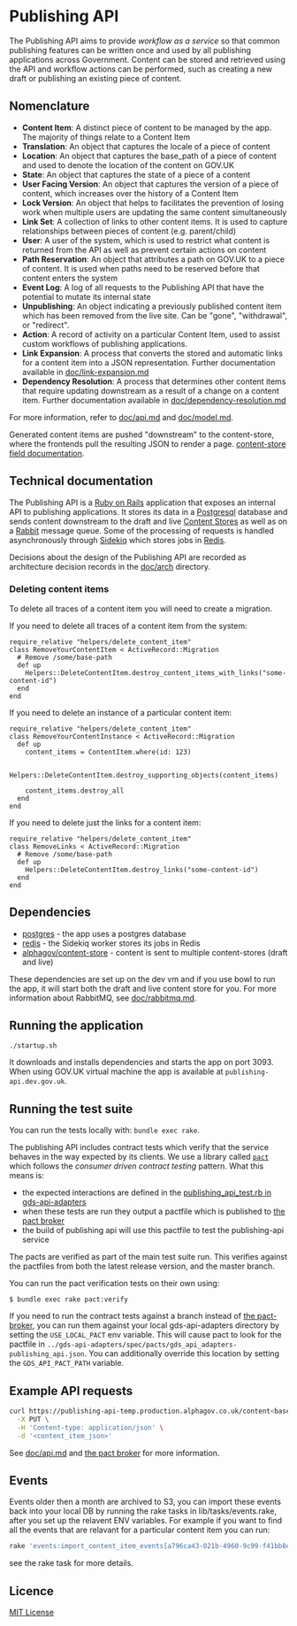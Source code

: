 # Publishing API

The Publishing API aims to provide _workflow as a service_ so that common
publishing features can be written once and used by all publishing applications
across Government. Content can be stored and retrieved using the API and
workflow actions can be performed, such as creating a new draft or publishing an
existing piece of content.

## Nomenclature

- **Content Item**: A distinct piece of content to be managed by the app. The
majority of things relate to a Content Item
- **Translation**: An object that captures the locale of a piece of content
- **Location**: An object that captures the base_path of a piece of content
and used to denote the location of the content on GOV.UK
- **State**: An object that captures the state of a piece of a content
- **User Facing Version**: An object that captures the version of a piece of
content, which increases over the history of a Content Item
- **Lock Version**: An object that helps to facilitates the prevention of losing
work when multiple users are updating the same content simultaneously
- **Link Set**: A collection of links to other content items. It is used to
capture relationships between pieces of content (e.g. parent/child)
- **User**: A user of the system, which is used to restrict what content is
returned from the API as well as prevent certain actions on content
- **Path Reservation**: An object that attributes a path on GOV.UK to a piece of
content. It is used when paths need to be reserved before that content enters
the system
- **Event Log**: A log of all requests to the Publishing API that have the
potential to mutate its internal state
- **Unpublishing**: An object indicating a previously published content item
which has been removed from the live site.  Can be "gone", "withdrawal", or "redirect".
- **Action**: A record of activity on a particular Content Item, used to assist
custom workflows of publishing applications.
- **Link Expansion**: A process that converts the stored and automatic links for a
content item into a JSON representation. Further documentation available in
[doc/link-expansion.md](doc/link-expansion.md)
- **Dependency Resolution**: A process that determines other content items that
require updating downstream as a result of a change on a content item. Further
documentation available in
[doc/dependency-resolution.md](doc/depedency-resolution.md)

For more information, refer to [doc/api.md](doc/api.md) and
[doc/model.md](doc/model.md).

Generated content items are pushed "downstream" to the content-store, where the frontends
pull the resulting JSON to render a page. [content-store field documentation](https://github.com/alphagov/content-store/blob/master/doc/content_item_fields.md).

## Technical documentation

The Publishing API is a [Ruby on Rails](http://rubyonrails.org/) application
that exposes an internal API to publishing applications. It stores its data in a
[Postgresql](http://www.postgresql.org/) database and sends content downstream
to the draft and live [Content Stores](https://github.com/alphagov/content-store)
as well as on a [Rabbit](https://www.rabbitmq.com/) message queue. Some of the
processing of requests is handled asynchronously through [Sidekiq](http://sidekiq.org/)
which stores jobs in [Redis](http://redis.io/).

Decisions about the design of the Publishing API are recorded as architecture
decision records in the
[doc/arch](https://github.com/alphagov/publishing-api/blob/master/doc/arch)
directory.

### Deleting content items

To delete all traces of a content item you will need to create a migration.

If you need to delete all traces of a content item from the system:

```
require_relative "helpers/delete_content_item"
class RemoveYourContentItem < ActiveRecord::Migration
  # Remove /some/base-path
  def up
    Helpers::DeleteContentItem.destroy_content_items_with_links("some-content-id")
  end
end
```

If you need to delete an instance of a particular content item:

```
require_relative "helpers/delete_content_item"
class RemoveYourContentInstance < ActiveRecord::Migration
  def up
    content_items = ContentItem.where(id: 123)

    Helpers::DeleteContentItem.destroy_supporting_objects(content_items)

    content_items.destroy_all
  end
end
```

If you need to delete just the links for a content item:

```
require_relative "helpers/delete_content_item"
class RemoveLinks < ActiveRecord::Migration
  # Remove /some/base-path
  def up
    Helpers::DeleteContentItem.destroy_links("some-content-id")
  end
end
```

## Dependencies

- [postgres](http://www.postgresql.org/) - the app uses a postgres database
- [redis](http://redis.io/) - the Sidekiq worker stores its jobs in Redis
- [alphagov/content-store](https://github.com/alphagov/content-store) - content is sent to multiple content-stores (draft and live)

These dependencies are set up on the dev vm and if you use bowl to run the app,
it will start both the draft and live content store for you. For more
information about RabbitMQ, see [doc/rabbitmq.md](doc/rabbitmq.md).

## Running the application

`./startup.sh`

It downloads and installs dependencies and starts the app on port 3093.
When using GOV.UK virtual machine the app is available at `publishing-api.dev.gov.uk`.

## Running the test suite

You can run the tests locally with: `bundle exec rake`.

The publishing API includes contract tests which verify that the service
behaves in the way expected by its clients. We use a library called
[`pact`](https://github.com/realestate-com-au/pact) which follows the
*consumer driven contract testing* pattern. What this means is:

- the expected interactions are defined in the [publishing_api_test.rb in gds-api-adapters](https://github.com/alphagov/gds-api-adapters/blob/master/test/publishing_api_test.rb#L19)
- when these tests are run they output a pactfile which is published to [the pact broker](https://pact-broker.dev.publishing.service.gov.uk/)
- the build of publishing api will use this pactfile to test the publishing-api service

The pacts are verified as part of the main test suite run. This verifies
against the pactfiles from both the latest release version, and the master
branch.

You can run the pact verification tests on their own using:

```
$ bundle exec rake pact:verify
```

If you need to run the contract tests against a branch instead of [the
pact-broker](https://pact-broker.dev.publishing.service.gov.uk/), you can run
them against your local gds-api-adapters directory by setting the `USE_LOCAL_PACT`
env variable. This will cause pact to look for the pactfile in
`../gds-api-adapters/spec/pacts/gds_api_adapters-publishing_api.json`. You can
additionally override this location by setting the `GDS_API_PACT_PATH`
variable.

## Example API requests

``` sh
curl https://publishing-api-temp.production.alphagov.co.uk/content<base_path> \
  -X PUT \
  -H 'Content-type: application/json' \
  -d '<content_item_json>'
```

See [doc/api.md](doc/api.md)
and [the pact broker](https://pact-broker.dev.publishing.service.gov.uk/pacts/provider/Publishing%20API/consumer/GDS%20API%20Adapters/latest)
for more information.

## Events

Events older then a month are archived to S3, you can import these events back
into your local DB by running the rake tasks in lib/tasks/events.rake, after
you set up the relavent ENV variables. For example if you want to find all the
events that are relavant for a particular content item you can run:
```sh
rake 'events:import_content_item_events[a796ca43-021b-4960-9c99-f41bb8ef2266]'
```
see the rake task for more details.

## Licence

[MIT License](LICENSE)
